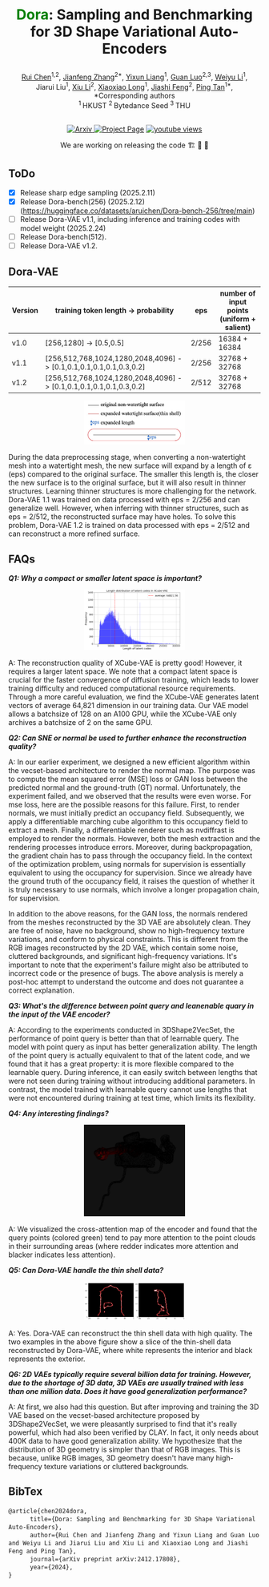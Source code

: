  # <p align="center"> <font color=#008000>Dora</font>: Sampling and Benchmarking for 3D Shape Variational Auto-Encoders </p>

 <!-- #####  <p align="center"> [Rui Chen](https://aruichen.github.io/), [Jianfeng Zhang*](http://jeff95.me/), [Yixun Liang](https://yixunliang.github.io/), [Guan Luo](https://logan0601.github.io/), [Weiyu Li](https://weiyuli.xyz/), Jiarui Liu</p> -->
<p align="center">
  <a href="https://aruichen.github.io/">Rui Chen</a><sup>1,2</sup>, 
  <a href="http://jeff95.me/">Jianfeng Zhang</a><sup>2*</sup>, 
  <a href="https://yixunliang.github.io/">Yixun Liang</a><sup>1</sup>, 
  <a href="https://logan0601.github.io/">Guan Luo</a><sup>2,3</sup>, 
  <a href="https://weiyuli.xyz/">Weiyu Li</a><sup>1</sup>, 
  <br>
  Jiarui Liu<sup>1</sup>,
  <a href="https://lixiulive.com/">Xiu Li</a><sup>2</sup>,
  <a href="https://www.xxlong.site/">Xiaoxiao Long</a><sup>1</sup>,
  <a href="https://scholar.google.com.sg/citations?user=Q8iay0gAAAAJ&hl=en">Jiashi Feng</a><sup>2</sup>,
  <a href="https://ece.hkust.edu.hk/pingtan">Ping Tan</a><sup>1*</sup>,
  <br>
  *Corresponding authors
  <br>
    <sup>1 </sup>HKUST
  <sup>2 </sup>Bytedance Seed
  <sup>3 </sup>THU
</p>
 
<p align="center">
  <br>
    <a href="https://arxiv.org/pdf/2412.17808">
      <img src='https://img.shields.io/badge/Arxiv-PDF-green?style=for-the-badge&logo=adobeacrobatreader&logoWidth=20&logoColor=white&labelColor=66cc00&color=94DD15' alt='Arxiv'>
    </a>
    <a href='https://aruichen.github.io/Dora/'>
      <img src='https://img.shields.io/badge/Dora-Page-orange?style=for-the-badge&logo=Google%20chrome&logoColor=white&labelColor=D35400' alt='Project Page'></a>
    <a href="https://youtu.be/6evNqk0b-bQ"><img alt="youtube views" title="Subscribe to my YouTube channel" src="https://img.shields.io/youtube/views/6evNqk0b-bQ?logo=youtube&labelColor=ce4630&style=for-the-badge"/></a>
</p>

<p align="center"> We are working on releasing the code 🏗️ 🚧 🔨</p>

## ToDo

- [x] Release sharp edge sampling (2025.2.11)
- [x] Release Dora-bench(256) (2025.2.12) (https://huggingface.co/datasets/aruichen/Dora-bench-256/tree/main)
- [ ] Release Dora-VAE v1.1, including inference and training codes with model weight (2025.2.24)
- [ ] Release Dora-bench(512).
- [ ] Release Dora-VAE v1.2.

## Dora-VAE
| Version |  training token length -> probability                              | eps     | number of input points (uniform + salient) |
|---------|--------------------------------------------------------------------|---------|---------|
| v1.0    | [256,1280] -> [0.5,0.5]                                            | 2/256   | 16384 + 16384 |
| v1.1    | [256,512,768,1024,1280,2048,4096] -> [0.1,0.1,0.1,0.1,0.1,0.3,0.2] | 2/256   | 32768 + 32768 |
| v1.2    | [256,512,768,1024,1280,2048,4096] -> [0.1,0.1,0.1,0.1,0.1,0.3,0.2] | 2/512   | 32768 + 32768 |
<p align="center">
  <img width="40%" src="assets/eps.jpg"/>
</p>
During the data preprocessing stage, when converting a non-watertight mesh into a watertight mesh, the new surface will expand by a length of ε (eps) compared to the original surface. The smaller this length is, the closer the new surface is to the original surface, but it will also result in thinner structures. Learning thinner structures is more challenging for the network. Dora-VAE 1.1 was trained on data processed with eps = 2/256 and can generalize well. However, when inferring with thinner structures, such as eps = 2/512, the reconstructed surface may have holes. To solve this problem, Dora-VAE 1.2 is trained on data processed with eps = 2/512 and can reconstruct a more refined surface.

## FAQs

***Q1: Why a compact or smaller latent space is important?***
<p align="center">
  <img width="40%" src="assets/latent_length_xcube_.png"/>
</p>
A: The reconstruction quality of XCube-VAE is pretty good! However, it requires a larger latent space. We note that a compact latent space is crucial for the faster convergence of diffusion training, which leads to lower training difficulty and reduced computational resource requirements.
Through a more careful evaluation, we find the XCube-VAE generates latent vectors of average 64,821 dimension in our training data. Our VAE model allows a batchsize of 128 on an A100 GPU, while the XCube-VAE only archives a batchsize of 2 on the same GPU.


***Q2: Can SNE or normal be used to further enhance the reconstruction quality?***

A: In our earlier experiment, we designed a new efficient algorithm within the vecset-based architecture to render the normal map. The purpose was to compute the mean squared error (MSE) loss or GAN loss between the predicted normal and the ground-truth (GT) normal. Unfortunately, the experiment failed, and we observed that the results were even worse. For mse loss, here are the possible reasons for this failure. First, to render normals, we must initially predict an occupancy field. Subsequently, we apply a differentiable marching cube algorithm to this occupancy field to extract a mesh. Finally, a differentiable renderer such as nvdiffrast is employed to render the normals. However, both the mesh extraction and the rendering processes introduce errors. Moreover, during backpropagation, the gradient chain has to pass through the occupancy field. In the context of the optimization problem, using normals for supervision is essentially equivalent to using the occupancy for supervision. Since we already have the ground truth of the occupancy field, it raises the question of whether it is truly necessary to use normals, which involve a longer propagation chain, for supervision. 

In addition to the above reasons, for the GAN loss, the normals rendered from the meshes reconstructed by the 3D VAE are absolutely clean. They are free of noise, have no background, show no high-frequency texture variations, and conform to physical constraints. This is different from the RGB images reconstructed by the 2D VAE, which contain some noise, cluttered backgrounds, and significant high-frequency variations. It's important to note that the experiment's failure might also be attributed to incorrect code or the presence of bugs. The above analysis is merely a post-hoc attempt to understand the outcome and does not guarantee a correct explanation.

***Q3: What's the difference between point query and leanenable quary in the input of the VAE encoder?***

A: According to the experiments conducted in 3DShape2VecSet, the performance of point query is better than that of learnable query. The model with point query as input has better generalization ability.
The length of the point query is actually equivalent to that of the latent code, and we found that it has a great property: it is more flexible compared to the learnable query. During inference, it can easily switch between lengths that were not seen during training without introducing additional parameters. In contrast, the model trained with learnable query cannot use lengths that were not encountered during training at test time, which limits its flexibility.

***Q4: Any interesting findings?***
<p align="center">
  <img width="40%" src="assets/attention_map.jpg"/>
</p>
A: We visualized the cross-attention map of the encoder and found that the query points (colored green) tend to pay more attention to the point clouds in their surrounding areas (where redder indicates more attention and blacker indicates less attention).

***Q5: Can Dora-VAE handle the thin shell data?***
<p align="center">
  <img width="40%" src="assets/thin.jpg"/>
</p>
A: Yes. Dora-VAE can reconstruct the thin shell data with high quality. The two examples in the above figure show a slice of the thin-shell data reconstructed by Dora-VAE, where white represents the interior and black represents the exterior.

***Q6: 2D VAEs typically require several billion data for training. However, due to the shortage of 3D data, 3D VAEs are usually trained with less than one million data. Does it have good generalization performance?***

A: At first, we also had this question. But after improving and training the 3D VAE based on the vecset-based architecture proposed by 3DShape2VecSet, we were pleasantly surprised to find that it's really powerful, which had also been verified by CLAY. In fact, it only needs about 400K data to have good generalization ability. We hypothesize that the distribution of 3D geometry is simpler than that of RGB images. This is because, unlike RGB images, 3D geometry doesn't have many high-frequency texture variations or cluttered backgrounds.


## BibTex
```
@article{chen2024dora,
      title={Dora: Sampling and Benchmarking for 3D Shape Variational Auto-Encoders}, 
      author={Rui Chen and Jianfeng Zhang and Yixun Liang and Guan Luo and Weiyu Li and Jiarui Liu and Xiu Li and Xiaoxiao Long and Jiashi Feng and Ping Tan},
      journal={arXiv preprint arXiv:2412.17808},
      year={2024},
}
```

